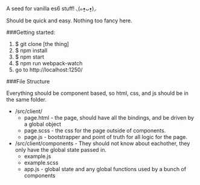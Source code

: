 A seed for vanilla es6 stuff! ◟(๑•͈ᴗ•͈)◞

Should be quick and easy. Nothing too fancy here.

###Getting started:

1. $ git clone [the thing]
2. $ npm install
3. $ npm start
4. $ npm run webpack-watch
5. go to http://localhost:1250/

###File Structure

Everything should be component based, so html, css, and js should be in the same folder.

* /src/client/
  * page.html - the page, should have all the bindings, and be driven by a global object
  * page.scss - the css for the page outside of components.
  * page.js - bootstrapper and point of truth for all logic for the page.
* /src/client/components - They should not know about eachother, they only have the global state passed in.
  * example.js
  * example.scss
  * app.js - global state and any global functions used by a bunch of components
